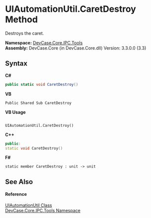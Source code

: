 # UIAutomationUtil.CaretDestroy Method 
 

Destroys the caret.

**Namespace:**&nbsp;<a href="N_DevCase_Core_IPC_Tools">DevCase.Core.IPC.Tools</a><br />**Assembly:**&nbsp;DevCase.Core (in DevCase.Core.dll) Version: 3.3.0.0 (3.3)

## Syntax

**C#**<br />
``` C#
public static void CaretDestroy()
```

**VB**<br />
``` VB
Public Shared Sub CaretDestroy
```

**VB Usage**<br />
``` VB Usage

UIAutomationUtil.CaretDestroy()
```

**C++**<br />
``` C++
public:
static void CaretDestroy()
```

**F#**<br />
``` F#
static member CaretDestroy : unit -> unit 

```


## See Also


#### Reference
<a href="T_DevCase_Core_IPC_Tools_UIAutomationUtil">UIAutomationUtil Class</a><br /><a href="N_DevCase_Core_IPC_Tools">DevCase.Core.IPC.Tools Namespace</a><br />